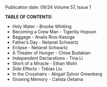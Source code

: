 Publication date: 09/24
Volume 57, Issue 1

**TABLE OF CONTENTS:**
- Holy Water - Brooke Whitling
- Becoming a Crew Man - Tigerlily Hopson
- Baggage - Anaiis Rios-Kasoga
- Father’s Day - Netanel Schwartz
- Eclipse - Netanel Schwartz
- A Theater of Hunger - Chloe Budakian
- Independent Declarations - Tina Li
- Short of a Miracle - Ethan Wolin
- Side Effects - Tobias Liu
- In the Crosshairs - Abigail Sylvor Greenberg
- Growing Memory - Calista Oetama

